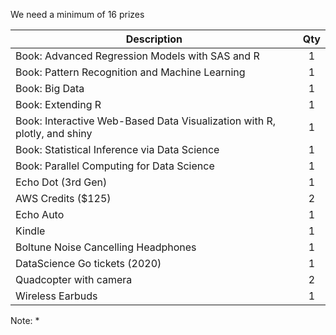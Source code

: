 We need a minimum of 16 prizes

| **Description** |**Qty**|
|-----------------|:----:|
| Book: Advanced Regression Models with SAS and R | 1 |
| Book: Pattern Recognition and Machine Learning | 1 |
| Book: Big Data | 1 |
| Book: Extending R | 1 |
| Book: Interactive Web-Based Data Visualization with R, plotly, and shiny | 1 |
| Book: Statistical Inference via Data Science | 1 |
| Book: Parallel Computing for Data Science | 1 |
| Echo Dot (3rd Gen)| 1 |
| AWS Credits ($125) | 2 |
| Echo Auto | 1 |
| Kindle | 1 |
| Boltune Noise Cancelling Headphones | 1 |
| DataScience Go tickets (2020) | 1 |
| Quadcopter with camera | 2 |
| Wireless Earbuds | 1 |

Note:
*
